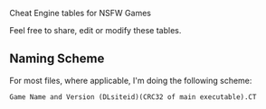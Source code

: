 
Cheat Engine tables for NSFW Games

Feel free to share, edit or modify these tables.


## Naming Scheme

For most files, where applicable, I'm doing the following scheme:

`Game Name and Version (DLsiteid)(CRC32 of main executable).CT`


